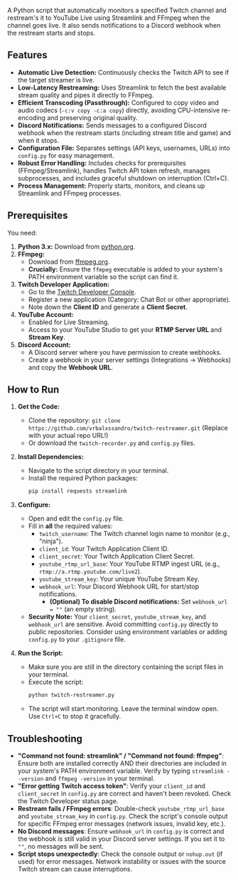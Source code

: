 A Python script that automatically monitors a specified Twitch channel and restream's it to YouTube Live using Streamlink and FFmpeg when the channel goes live. It also sends notifications to a Discord webhook when the restream starts and stops.

## Features

*   **Automatic Live Detection:** Continuously checks the Twitch API to see if the target streamer is live.
*   **Low-Latency Restreaming:** Uses Streamlink to fetch the best available stream quality and pipes it directly to FFmpeg.
*   **Efficient Transcoding (Passthrough):** Configured to copy video and audio codecs (`-c:v copy -c:a copy`) directly, avoiding CPU-intensive re-encoding and preserving original quality.
*   **Discord Notifications:** Sends messages to a configured Discord webhook when the restream starts (including stream title and game) and when it stops.
*   **Configuration File:** Separates settings (API keys, usernames, URLs) into `config.py` for easy management.
*   **Robust Error Handling:** Includes checks for prerequisites (FFmpeg/Streamlink), handles Twitch API token refresh, manages subprocesses, and includes graceful shutdown on interruption (Ctrl+C).
*   **Process Management:** Properly starts, monitors, and cleans up Streamlink and FFmpeg processes.

## Prerequisites

You need:

1.  **Python 3.x:** Download from [python.org](https://www.python.org/).
2.  **FFmpeg:**
    *   Download from [ffmpeg.org](https://ffmpeg.org/download.html).
    *   **Crucially:** Ensure the `ffmpeg` executable is added to your system's PATH environment variable so the script can find it.
3.  **Twitch Developer Application:**
    *   Go to the [Twitch Developer Console](https://dev.twitch.tv/console/).
    *   Register a new application (Category: Chat Bot or other appropriate).
    *   Note down the **Client ID** and generate a **Client Secret**.
4.  **YouTube Account:**
    *   Enabled for Live Streaming.
    *   Access to your YouTube Studio to get your **RTMP Server URL** and **Stream Key**.
5.  **Discord Account:**
    *   A Discord server where you have permission to create webhooks.
    *   Create a webhook in your server settings (Integrations -> Webhooks) and copy the **Webhook URL**.


## How to Run

1.  **Get the Code:**
    *   Clone the repository: `git clone https://github.com/vrbalxssandro/twitch-restreamer.git` (Replace with your actual repo URL!)
    *   Or download the `twitch-recorder.py` and `config.py` files.

2.  **Install Dependencies:**
    *   Navigate to the script directory in your terminal.
    *   Install the required Python packages:
        ```bash
        pip install requests streamlink
        ```

3.  **Configure:**
    *   Open and edit the `config.py` file.
    *   Fill in **all** the required values:
        *   `twitch_username`: The Twitch channel login name to monitor (e.g., "ninja").
        *   `client_id`: Your Twitch Application Client ID.
        *   `client_secret`: Your Twitch Application Client Secret.
        *   `youtube_rtmp_url_base`: Your YouTube RTMP ingest URL (e.g., `rtmp://a.rtmp.youtube.com/live2`).
        *   `youtube_stream_key`: Your unique YouTube Stream Key.
        *   `webhook_url`: Your Discord Webhook URL for start/stop notifications.
            *   **(Optional) To disable Discord notifications:** Set `webhook_url = ""` (an empty string).
    *   **Security Note:** Your `client_secret`, `youtube_stream_key`, and `webhook_url` are sensitive. Avoid committing `config.py` directly to public repositories. Consider using environment variables or adding `config.py` to your `.gitignore` file.

4.  **Run the Script:**
    *   Make sure you are still in the directory containing the script files in your terminal.
    *   Execute the script:
        ```bash
        python twitch-restreamer.py
        ```
    *   The script will start monitoring. Leave the terminal window open. Use `Ctrl+C` to stop it gracefully.
    

## Troubleshooting

*   **"Command not found: streamlink" / "Command not found: ffmpeg"**: Ensure both are installed correctly AND their directories are included in your system's PATH environment variable. Verify by typing `streamlink --version` and `ffmpeg -version` in your terminal.
*   **"Error getting Twitch access token"**: Verify your `client_id` and `client_secret` in `config.py` are correct and haven't been revoked. Check the Twitch Developer status page.
*   **Restream fails / FFmpeg errors**: Double-check `youtube_rtmp_url_base` and `youtube_stream_key` in `config.py`. Check the script's console output for specific FFmpeg error messages (network issues, invalid key, etc.).
*   **No Discord messages**: Ensure `webhook_url` in `config.py` is correct and the webhook is still valid in your Discord server settings. If you set it to `""`, no messages will be sent.
*   **Script stops unexpectedly**: Check the console output or `nohup.out` (if used) for error messages. Network instability or issues with the source Twitch stream can cause interruptions.



